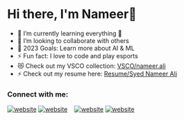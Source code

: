 # Hi there, I'm Nameer👋 

- 🌱 I’m currently learning everything 🤣
- 👯 I’m looking to collaborate with others
- 🥅 2023 Goals: Learn more about AI & ML
- ⚡ Fun fact: I love to code and play esports
- 😻 Check out my VSCO collection: [VSCO/nameer.ali](https://vsco.co/nameerali/gallery)
- ⚡ Check out my resume here: [Resume/Syed Nameer Ali](https://github.com/NameerAli/Resume/blob/main/Syed%20Nameer%20Ali_Resume%20.pdf)

### Connect with me:

[![website](./img/linkedin-light.svg)](https://www.linkedin.com/in/syednameerali#gh-light-mode-only)
[![website](./img/linkedin-dark.svg)](https://www.linkedin.com/in/syednameerali#gh-dark-mode-only)
&nbsp;&nbsp;
[![website](./img/instagram-light.svg)](https://www.instagram.com/nameer.ali#gh-light-mode-only)
[![website](./img/instagram-dark.svg)](https://www.instagram.com/nameer.ali#gh-dark-mode-only)


[instagram]: https://www.instagram.com/nameer.ali/
[linkedin]: https://www.linkedin.com/in/syednameerali/

